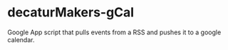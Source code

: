 # decaturMakers-gCal
Google App script that pulls events from a RSS and pushes it to a google calendar. 
